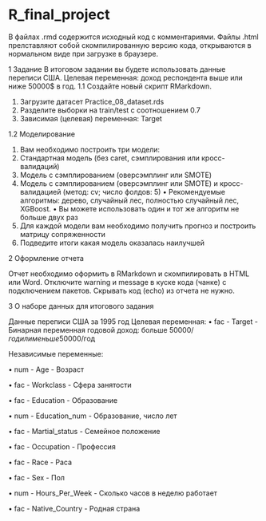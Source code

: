 # R_final_project
В файлах .rmd содержится исходный код с комментариями. Файлы .html прелставляют собой скомпилированную версию кода, открываются в нормальном виде при загрузке в браузере.

1 Задание
В итоговом задании вы будете использовать данные переписи США. Целевая переменная: доход
респондента выше или ниже 50000$ в год.
1.1 Создайте новый скрипт RMarkdown.

1. Загрузите датасет Practice_08_dataset.rds
2. Разделите выборки на train/test с соотношением 0.7
3. Зависимая (целевая) переменная: Target

1.2 Моделирование

1. Вам необходимо построить три модели:
1. Стандартная модель (без caret, сэмплирования или кросс-валидаций)
2. Модель с сэмплированием (оверсэмплинг или SMOTE)
3. Модель с сэмплированием (оверсэмплинг или SMOTE) и кросс-валидацией (метод: cv; число
фолдов: 5)
• Рекомендуемые алгоритмы: дерево, случайный лес, полностью случайный лес, XGBoost.
• Вы можете использовать один и тот же алгоритм не больше двух раз
2. Для каждой модели вам необходимо получить прогноз и построить матрицу сопряженности
3. Подведите итоги какая модель оказалась наилучшей


2 Оформление отчета

Отчет необходимо оформить в RMarkdown и скомпилировать в HTML или Word. Отключите warning и
message в куске кода (чанке) с подключением пакетов. Скрывать код (echo) из отчета не нужно.

3 О наборе данных для итогового задания

Данные переписи США за 1995 год
Целевая переменная:
• fac - Target - Бинарная переменная годовой доход: больше 50000$/год или меньше 50000$/год

Независимые переменные:

• num - Age - Возраст

• fac - Workclass - Сфера занятости

• fac - Education - Образование

• num - Education_num - Образование, число лет

• fac - Martial_status - Семейное положение

• fac - Occupation - Профессия

• fac - Race - Раса

• fac - Sex - Пол

• num - Hours_Per_Week - Сколько часов в неделю работает

• fac - Native_Country - Родная страна

